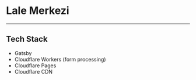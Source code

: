 # Lale Merkezi

---

## Tech Stack

- Gatsby
- Cloudflare Workers (form processing)
- Cloudflare Pages
- Cloudflare CDN
